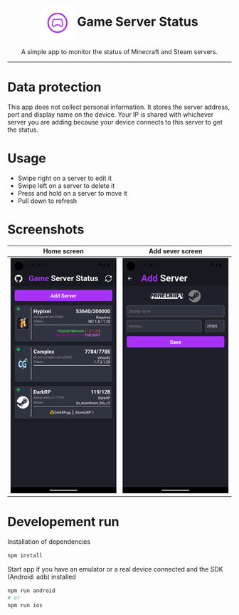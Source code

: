 <div align="center">
  <h1>
    <img align=center src="assets/adaptive-icon.png" width="75px" height="75px" />
    Game Server Status
  </h1>
  <p>A simple app to monitor the status of Minecraft and Steam servers.</p>
</div>
<hr>

# Data protection

This app does not collect personal information. It stores the server address, port and display name on the device. Your IP is shared with whichever server you are adding because your device connects to this server to get the status.

# Usage

- Swipe right on a server to edit it
- Swipe left on a server to delete it
- Press and hold on a server to move it
- Pull down to refresh

# Screenshots

|              Home screen              |              Add sever screen              |
| :-----------------------------------: | :----------------------------------------: |
| ![Home](.github/screenshots/home.png) | ![Add server](.github/screenshots/add.png) |

# Developement run

Installation of dependencies

```bash
npm install
```

Start app if you have an emulator or a real device connected and the SDK (Android: adb) installed

```bash
npm run android
# or
npm run ios
```
